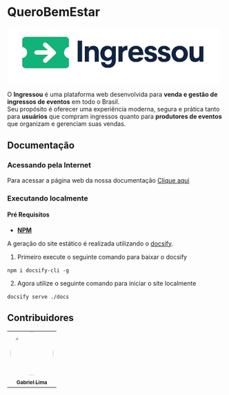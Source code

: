 # QueroBemEstar

![Logo](./docs/assets/logo.png)

O **Ingressou** é uma plataforma web desenvolvida para **venda e gestão de ingressos de eventos** em todo o Brasil.  
Seu propósito é oferecer uma experiência moderna, segura e prática tanto para **usuários** que compram ingressos quanto para **produtores de eventos** que organizam e gerenciam suas vendas.


## Documentação

### Acessando pela Internet

Para acessar a página web da nossa documentação [Clique aqui](#)

### Executando localmente

#### Pré Requisitos
 - **[NPM](https://docs.npmjs.com/downloading-and-installing-node-js-and-npm)**

A geração do site estático é realizada utilizando o [docsify](https://docsify.js.org/).

1. Primeiro execute o seguinte comando para baixar o docsify

```shell
npm i docsify-cli -g
```

2. Agora utilize o seguinte comando para iniciar o site localmente

```shell
docsify serve ./docs
```

## Contribuidores

<center>
  <table style="width: 100%;">
    <tr>
      <td align="center"><a href="https://github.com/gabriel-lima258"><img style="border-radius: 50%; height: 100px; width: 100px;" src="https://github.com/gabriel-lima258.png"/><br /><sub><b>Gabriel Lima</b></sub></a></td>
</center>
